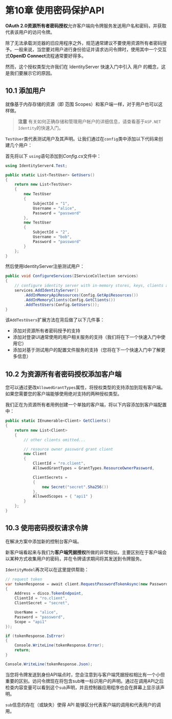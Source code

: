 # 第10章 使用密码保护API

**OAuth 2.0资源所有者密码授权**允许客户端向令牌服务发送用户名和密码，并获取代表该用户的访问令牌。   

除了无法承载浏览器的旧应用程序之外，规范通常建议不要使用资源所有者密码授予。一般来说，当您要对用户进行身份验证并请求访问令牌时，使用其中一个交互式**OpenID Connect**流程通常要好得多。   

然而，这个授权类型允许我们在 IdentityServer 快速入门中引入 用户 的概念，这是我们要展示它的原因。    

## 10.1 添加用户
就像基于内存存储的资源（即 范围 Scopes）和客户端一样，对于用户也可以这样做。      

> **注意**
有关如何正确存储和管理用户帐户的详细信息，请查看基于`ASP.NET Identity`的快速入门。   

`TestUser`类代表测试用户及其声明。让我们通过在`config`类中添加以下代码来创建几个用户：   

首先将以下 `using`语句添加到*Config.cs*文件中：   

``` C#
using IdentityServer4.Test;

public static List<TestUser> GetUsers()
{
    return new List<TestUser>
    {
        new TestUser
        {
            SubjectId = "1",
            Username = "alice",
            Password = "password"
        },
        new TestUser
        {
            SubjectId = "2",
            Username = "bob",
            Password = "password"
        }
    };
}
```   

然后使用IdentityServer注册测试用户：   

``` C#
public void ConfigureServices(IServiceCollection services)
{
    // configure identity server with in-memory stores, keys, clients and scopes
    services.AddIdentityServer()
        .AddInMemoryApiResources(Config.GetApiResources())
        .AddInMemoryClients(Config.GetClients())
        .AddTestUsers(Config.GetUsers());
}
```   

该`AddTestUsers`扩展方法在背后做了以下几件事：   

* 添加对资源所有者密码授予的支持
* 添加对登录UI通常使用的用户相关服务的支持（我们将在下一个快速入门中使用它）
* 添加对基于测试用户的配置文件服务的支持（您将在下一个快速入门中了解更多信息）   

## 10.2 为资源所有者密码授权添加客户端
您可以通过更改`AllowedGrantTypes`属性，将授权类型的支持添加到现有客户端。 如果您需要您的客户端能够使用绝对支持的两种授权类型。

我们正在为资源所有者用例创建一个单独的客户端，将以下内容添加到客户端配置中：   

``` C#
public static IEnumerable<Client> GetClients()
{
    return new List<Client>
    {
        // other clients omitted...

        // resource owner password grant client
        new Client
        {
            ClientId = "ro.client",
            AllowedGrantTypes = GrantTypes.ResourceOwnerPassword,

            ClientSecrets =
            {
                new Secret("secret".Sha256())
            },
            AllowedScopes = { "api1" }
        }
    };
}
```   

## 10.3 使用密码授权请求令牌
在解决方案中添加新的控制台客户端。   

新客户端看起来与我们为**客户端凭据授权**所做的非常相似。主要区别在于客户端会以某种方式收集用户的密码，并在令牌请求期间将其发送到令牌服务。   

`IdentityModel`再次可以在这里提供帮助：   

``` C#
// request token
var tokenResponse = await client.RequestPasswordTokenAsync(new PasswordTokenRequest
{
    Address = disco.TokenEndpoint,
    ClientId = "ro.client",
    ClientSecret = "secret",

    UserName = "alice",
    Password = "password",
    Scope = "api1"
});

if (tokenResponse.IsError)
{
    Console.WriteLine(tokenResponse.Error);
    return;
}

Console.WriteLine(tokenResponse.Json);
```   

当您将令牌发送到身份API端点时，您会注意到与客户端凭据授权相比有一个小但重要的区别。访问令牌现在将包含sub唯一标识用户的声明。通过在调用API之后检查内容变量可以看到这个`sub`声明，并且控制器应用程序也会在屏幕上显示该声明。   

`sub`信息的存在（或缺失）使得 API 能够区分代表客户端的调用和代表用户的调用。